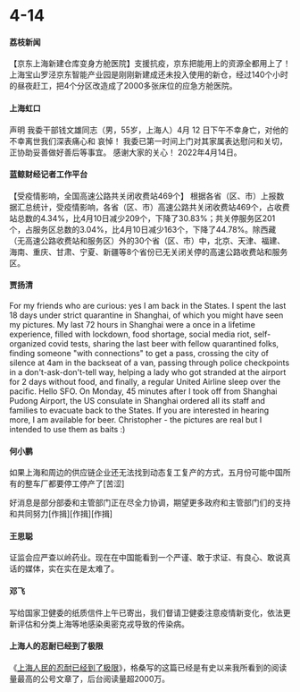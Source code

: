 # 4-14

#### 荔枝新闻

【京东上海新建仓库变身方舱医院】支援抗疫，京东把能用上的资源全都用上了！上海宝山罗泾京东智能产业园是刚刚新建成还未投入使用的新仓，经过140个小时的昼夜赶工，把4个分区改造成了2000多张床位的应急方舱医院。

#### 上海虹口

声明 我委干部钱文雄同志（男，55岁，上海人）4月 12 日下午不幸身亡，对他的不幸离世我们深表痛心和 哀悼！ 我委已第一时间上门对其家属表达慰问和关切， 正协助妥善做好善后等事宜。 感谢大家的关心！ 2022年4月14日。

#### 蓝鲸财经记者工作平台&#x20;

【受疫情影响，全国高速公路共关闭收费站469个】 根据各省（区、市）上报数据汇总统计，受疫情影响，各省（区、市）高速公路共关闭收费站469个，占收费站总数的4.34%，比4月10日减少209个，下降了30.83%；共关停服务区201个，占服务区总数的3.04%，比4月10日减少163个，下降了44.78%。除西藏（无高速公路收费站和服务区）外的30个省（区、市）中，北京、天津、福建、海南、重庆、甘肃、宁夏、新疆等8个省份已无关闭关停的高速公路收费站和服务区。

#### 贾扬清

For my friends who are curious: yes I am back in the States. I spent the last 18 days under strict quarantine in Shanghai, of which you might have seen my pictures. My last 72 hours in Shanghai were a once in a lifetime experience, filled with lockdown, food shortage, social media riot, self-organized covid tests, sharing the last beer with fellow quarantined folks, finding someone "with connections" to get a pass, crossing the city of silence at 4am in the backseat of a van, passing through police checkpoints in a don't-ask-don't-tell way, helping a lady who got stranded at the airport for 2 days without food, and finally, a regular United Airline sleep over the pacific. Hello SFO. On Monday, 45 minutes after I took off from Shanghai Pudong Airport, the US consulate in Shanghai ordered all its staff and families to evacuate back to the States. If you are interested in hearing more, I am available for beer. Christopher - the pictures are real but I intended to use them as baits :)

#### 何小鹏

如果上海和周边的供应链企业还无法找到动态复工复产的方式，五月份可能中国所有的整车厂都要停工停产了\[苦涩]

好消息是部分部委和主管部门正在尽全力协调，期望更多政府和主管部门们的支持和共同努力\[作揖]\[作揖]\[作揖] ​​​​

#### 王思聪

证监会应严查以岭药业。现在在中国能看到一个严谨、敢于求证、有良心、敢说真话的媒体，实在实在是太难了。&#x20;

#### 邓飞&#x20;

写给国家卫健委的纸质信件上午已寄出，我们督请卫健委注意疫情新变化，依法更新评估和分类上海等地感染奥密克戎导致的传染病。 ​​​​

#### 上海人的忍耐已经到了极限

《[上海人民的忍耐已经到了极限](../long/shang-hai-ren-de-ren-nai-yi-jing-dao-le-ji-xian.md)》，格桑写的这篇已经是有史以来我所看到的阅读量最高的公号文章了，后台阅读量超2000万。
